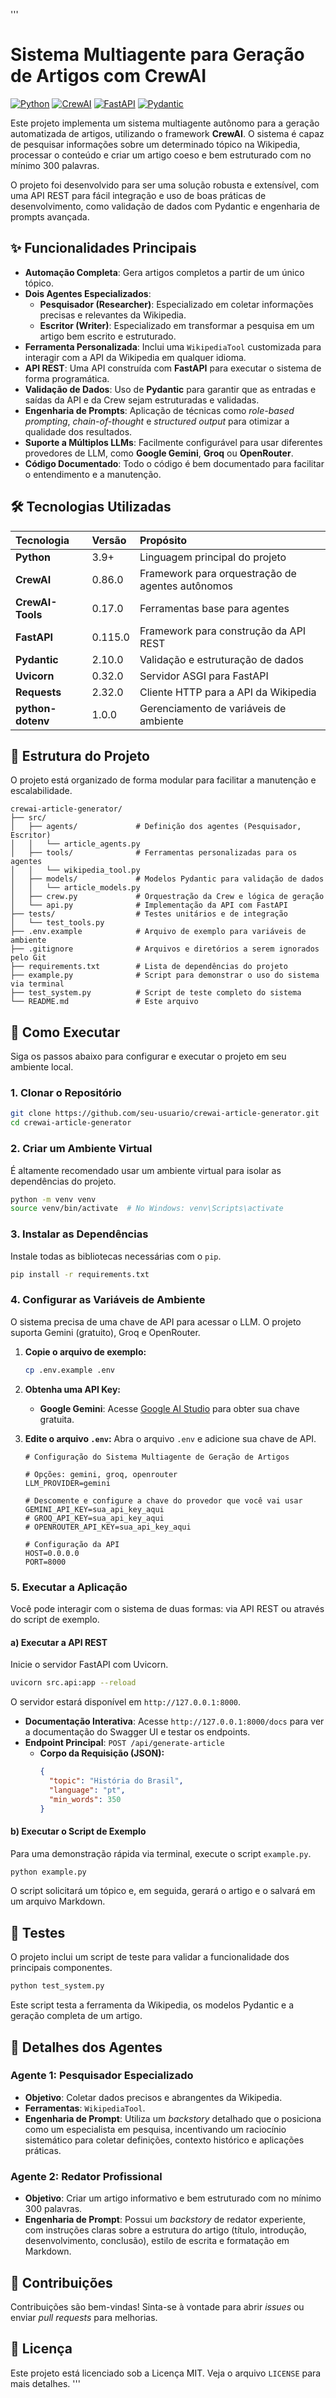 '''
# Sistema Multiagente para Geração de Artigos com CrewAI

[![Python](https://img.shields.io/badge/Python-3.9+-blue.svg)](https://www.python.org/)
[![CrewAI](https://img.shields.io/badge/CrewAI-0.86.0-orange.svg)](https://docs.crewai.com/)
[![FastAPI](https://img.shields.io/badge/FastAPI-0.115.0-green.svg)](https://fastapi.tiangolo.com/)
[![Pydantic](https://img.shields.io/badge/Pydantic-2.10.0-purple.svg)](https://docs.pydantic.dev/)

Este projeto implementa um sistema multiagente autônomo para a geração automatizada de artigos, utilizando o framework **CrewAI**. O sistema é capaz de pesquisar informações sobre um determinado tópico na Wikipedia, processar o conteúdo e criar um artigo coeso e bem estruturado com no mínimo 300 palavras.

O projeto foi desenvolvido para ser uma solução robusta e extensível, com uma API REST para fácil integração e uso de boas práticas de desenvolvimento, como validação de dados com Pydantic e engenharia de prompts avançada.

## ✨ Funcionalidades Principais

- **Automação Completa**: Gera artigos completos a partir de um único tópico.
- **Dois Agentes Especializados**:
  - **Pesquisador (Researcher)**: Especializado em coletar informações precisas e relevantes da Wikipedia.
  - **Escritor (Writer)**: Especializado em transformar a pesquisa em um artigo bem escrito e estruturado.
- **Ferramenta Personalizada**: Inclui uma `WikipediaTool` customizada para interagir com a API da Wikipedia em qualquer idioma.
- **API REST**: Uma API construída com **FastAPI** para executar o sistema de forma programática.
- **Validação de Dados**: Uso de **Pydantic** para garantir que as entradas e saídas da API e da Crew sejam estruturadas e validadas.
- **Engenharia de Prompts**: Aplicação de técnicas como *role-based prompting*, *chain-of-thought* e *structured output* para otimizar a qualidade dos resultados.
- **Suporte a Múltiplos LLMs**: Facilmente configurável para usar diferentes provedores de LLM, como **Google Gemini**, **Groq** ou **OpenRouter**.
- **Código Documentado**: Todo o código é bem documentado para facilitar o entendimento e a manutenção.

## 🛠️ Tecnologias Utilizadas

| Tecnologia | Versão | Propósito |
| :--- | :--- | :--- |
| **Python** | 3.9+ | Linguagem principal do projeto |
| **CrewAI** | 0.86.0 | Framework para orquestração de agentes autônomos |
| **CrewAI-Tools** | 0.17.0 | Ferramentas base para agentes |
| **FastAPI** | 0.115.0 | Framework para construção da API REST |
| **Pydantic** | 2.10.0 | Validação e estruturação de dados |
| **Uvicorn** | 0.32.0 | Servidor ASGI para FastAPI |
| **Requests** | 2.32.0 | Cliente HTTP para a API da Wikipedia |
| **python-dotenv** | 1.0.0 | Gerenciamento de variáveis de ambiente |

## 📂 Estrutura do Projeto

O projeto está organizado de forma modular para facilitar a manutenção e escalabilidade.

```
crewai-article-generator/
├── src/
│   ├── agents/             # Definição dos agentes (Pesquisador, Escritor)
│   │   └── article_agents.py
│   ├── tools/              # Ferramentas personalizadas para os agentes
│   │   └── wikipedia_tool.py
│   ├── models/             # Modelos Pydantic para validação de dados
│   │   └── article_models.py
│   ├── crew.py             # Orquestração da Crew e lógica de geração
│   └── api.py              # Implementação da API com FastAPI
├── tests/                  # Testes unitários e de integração
│   └── test_tools.py
├── .env.example            # Arquivo de exemplo para variáveis de ambiente
├── .gitignore              # Arquivos e diretórios a serem ignorados pelo Git
├── requirements.txt        # Lista de dependências do projeto
├── example.py              # Script para demonstrar o uso do sistema via terminal
├── test_system.py          # Script de teste completo do sistema
└── README.md               # Este arquivo
```

## 🚀 Como Executar

Siga os passos abaixo para configurar e executar o projeto em seu ambiente local.

### 1. Clonar o Repositório

```bash
git clone https://github.com/seu-usuario/crewai-article-generator.git
cd crewai-article-generator
```

### 2. Criar um Ambiente Virtual

É altamente recomendado usar um ambiente virtual para isolar as dependências do projeto.

```bash
python -m venv venv
source venv/bin/activate  # No Windows: venv\Scripts\activate
```

### 3. Instalar as Dependências

Instale todas as bibliotecas necessárias com o `pip`.

```bash
pip install -r requirements.txt
```

### 4. Configurar as Variáveis de Ambiente

O sistema precisa de uma chave de API para acessar o LLM. O projeto suporta Gemini (gratuito), Groq e OpenRouter.

1.  **Copie o arquivo de exemplo:**

    ```bash
    cp .env.example .env
    ```

2.  **Obtenha uma API Key:**
    - **Google Gemini**: Acesse [Google AI Studio](https://makersuite.google.com/app/apikey) para obter sua chave gratuita.

3.  **Edite o arquivo `.env`:**
    Abra o arquivo `.env` e adicione sua chave de API.

    ```dotenv
    # Configuração do Sistema Multiagente de Geração de Artigos

    # Opções: gemini, groq, openrouter
    LLM_PROVIDER=gemini

    # Descomente e configure a chave do provedor que você vai usar
    GEMINI_API_KEY=sua_api_key_aqui
    # GROQ_API_KEY=sua_api_key_aqui
    # OPENROUTER_API_KEY=sua_api_key_aqui

    # Configuração da API
    HOST=0.0.0.0
    PORT=8000
    ```

### 5. Executar a Aplicação

Você pode interagir com o sistema de duas formas: via API REST ou através do script de exemplo.

#### a) Executar a API REST

Inicie o servidor FastAPI com Uvicorn.

```bash
uvicorn src.api:app --reload
```

O servidor estará disponível em `http://127.0.0.1:8000`.

- **Documentação Interativa**: Acesse `http://127.0.0.1:8000/docs` para ver a documentação do Swagger UI e testar os endpoints.
- **Endpoint Principal**: `POST /api/generate-article`
  - **Corpo da Requisição (JSON):**
    ```json
    {
      "topic": "História do Brasil",
      "language": "pt",
      "min_words": 350
    }
    ```

#### b) Executar o Script de Exemplo

Para uma demonstração rápida via terminal, execute o script `example.py`.

```bash
python example.py
```

O script solicitará um tópico e, em seguida, gerará o artigo e o salvará em um arquivo Markdown.

## 🧪 Testes

O projeto inclui um script de teste para validar a funcionalidade dos principais componentes.

```bash
python test_system.py
```

Este script testa a ferramenta da Wikipedia, os modelos Pydantic e a geração completa de um artigo.

## 🤖 Detalhes dos Agentes

### Agente 1: Pesquisador Especializado
- **Objetivo**: Coletar dados precisos e abrangentes da Wikipedia.
- **Ferramentas**: `WikipediaTool`.
- **Engenharia de Prompt**: Utiliza um *backstory* detalhado que o posiciona como um especialista em pesquisa, incentivando um raciocínio sistemático para coletar definições, contexto histórico e aplicações práticas.

### Agente 2: Redator Profissional
- **Objetivo**: Criar um artigo informativo e bem estruturado com no mínimo 300 palavras.
- **Engenharia de Prompt**: Possui um *backstory* de redator experiente, com instruções claras sobre a estrutura do artigo (título, introdução, desenvolvimento, conclusão), estilo de escrita e formatação em Markdown.

## 🤝 Contribuições

Contribuições são bem-vindas! Sinta-se à vontade para abrir *issues* ou enviar *pull requests* para melhorias.

## 📄 Licença

Este projeto está licenciado sob a Licença MIT. Veja o arquivo `LICENSE` para mais detalhes.
'''
